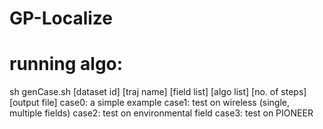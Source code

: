 # GP-Localize

# running algo:
sh genCase.sh [dataset id] [traj name] [field list] [algo list] [no. of steps] [output file]
case0: a simple example
case1: test on wireless (single, multiple fields)
case2: test on environmental field
case3: test on PIONEER
